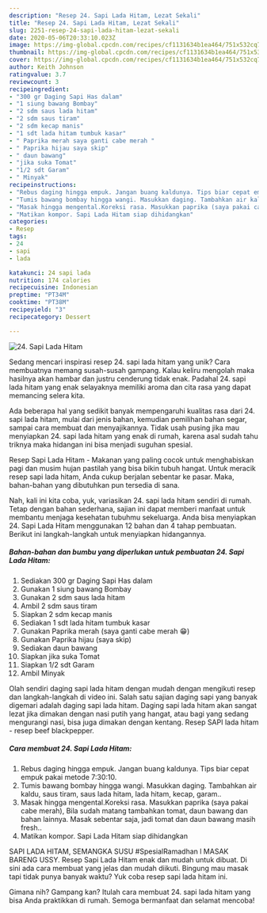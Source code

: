 ```yaml
---
description: "Resep 24. Sapi Lada Hitam, Lezat Sekali"
title: "Resep 24. Sapi Lada Hitam, Lezat Sekali"
slug: 2251-resep-24-sapi-lada-hitam-lezat-sekali
date: 2020-05-06T20:33:10.023Z
image: https://img-global.cpcdn.com/recipes/cf1131634b1ea464/751x532cq70/24-sapi-lada-hitam-foto-resep-utama.jpg
thumbnail: https://img-global.cpcdn.com/recipes/cf1131634b1ea464/751x532cq70/24-sapi-lada-hitam-foto-resep-utama.jpg
cover: https://img-global.cpcdn.com/recipes/cf1131634b1ea464/751x532cq70/24-sapi-lada-hitam-foto-resep-utama.jpg
author: Keith Johnson
ratingvalue: 3.7
reviewcount: 3
recipeingredient:
- "300 gr Daging Sapi Has dalam"
- "1 siung bawang Bombay"
- "2 sdm saus lada hitam"
- "2 sdm saus tiram"
- "2 sdm kecap manis"
- "1 sdt lada hitam tumbuk kasar"
- " Paprika merah saya ganti cabe merah "
- " Paprika hijau saya skip"
- " daun bawang"
- "jika suka Tomat"
- "1/2 sdt Garam"
- " Minyak"
recipeinstructions:
- "Rebus daging hingga empuk. Jangan buang kaldunya. Tips biar cepat empuk pakai metode 7:30:10."
- "Tumis bawang bombay hingga wangi. Masukkan daging. Tambahkan air kaldu, saus tiram, saus lada hitam, lada hitam, kecap, garam.."
- "Masak hingga mengental.Koreksi rasa. Masukkan paprika (saya pakai cabe merah), Bila sudah matang tambahkan tomat, daun bawang dan bahan lainnya. Masak sebentar saja, jadi tomat dan daun bawang masih fresh.."
- "Matikan kompor. Sapi Lada Hitam siap dihidangkan"
categories:
- Resep
tags:
- 24
- sapi
- lada

katakunci: 24 sapi lada 
nutrition: 174 calories
recipecuisine: Indonesian
preptime: "PT34M"
cooktime: "PT38M"
recipeyield: "3"
recipecategory: Dessert

---
```



![24. Sapi Lada Hitam](https://img-global.cpcdn.com/recipes/cf1131634b1ea464/751x532cq70/24-sapi-lada-hitam-foto-resep-utama.jpg)

Sedang mencari inspirasi resep 24. sapi lada hitam yang unik? Cara membuatnya memang susah-susah gampang. Kalau keliru mengolah maka hasilnya akan hambar dan justru cenderung tidak enak. Padahal 24. sapi lada hitam yang enak selayaknya memiliki aroma dan cita rasa yang dapat memancing selera kita.

Ada beberapa hal yang sedikit banyak mempengaruhi kualitas rasa dari 24. sapi lada hitam, mulai dari jenis bahan, kemudian pemilihan bahan segar, sampai cara membuat dan menyajikannya. Tidak usah pusing jika mau menyiapkan 24. sapi lada hitam yang enak di rumah, karena asal sudah tahu triknya maka hidangan ini bisa menjadi suguhan spesial.

Resep Sapi Lada Hitam - Makanan yang paling cocok untuk menghabiskan pagi dan musim hujan pastilah yang bisa bikin tubuh hangat. Untuk meracik resep sapi lada hitam, Anda cukup berjalan sebentar ke pasar. Maka, bahan-bahan yang dibutuhkan pun tersedia di sana.


Nah, kali ini kita coba, yuk, variasikan 24. sapi lada hitam sendiri di rumah. Tetap dengan bahan sederhana, sajian ini dapat memberi manfaat untuk membantu menjaga kesehatan tubuhmu sekeluarga. Anda bisa menyiapkan 24. Sapi Lada Hitam menggunakan 12 bahan dan 4 tahap pembuatan. Berikut ini langkah-langkah untuk menyiapkan hidangannya.

<!--inarticleads1-->

##### Bahan-bahan dan bumbu yang diperlukan untuk pembuatan 24. Sapi Lada Hitam:

1. Sediakan 300 gr Daging Sapi Has dalam
1. Gunakan 1 siung bawang Bombay
1. Gunakan 2 sdm saus lada hitam
1. Ambil 2 sdm saus tiram
1. Siapkan 2 sdm kecap manis
1. Sediakan 1 sdt lada hitam tumbuk kasar
1. Gunakan  Paprika merah (saya ganti cabe merah 😁)
1. Gunakan  Paprika hijau (saya skip)
1. Sediakan  daun bawang
1. Siapkan jika suka Tomat
1. Siapkan 1/2 sdt Garam
1. Ambil  Minyak


Olah sendiri daging sapi lada hitam dengan mudah dengan mengikuti resep dan langkah-langkah di video ini. Salah satu sajian daging sapi yang banyak digemari adalah daging sapi lada hitam. Daging sapi lada hitam akan sangat lezat jika dimakan dengan nasi putih yang hangat, atau bagi yang sedang mengurangi nasi, bisa juga dimakan dengan kentang. Resep SAPI lada hitam - resep beef blackpepper. 

<!--inarticleads2-->

##### Cara membuat 24. Sapi Lada Hitam:

1. Rebus daging hingga empuk. Jangan buang kaldunya. Tips biar cepat empuk pakai metode 7:30:10.
1. Tumis bawang bombay hingga wangi. Masukkan daging. Tambahkan air kaldu, saus tiram, saus lada hitam, lada hitam, kecap, garam..
1. Masak hingga mengental.Koreksi rasa. Masukkan paprika (saya pakai cabe merah), Bila sudah matang tambahkan tomat, daun bawang dan bahan lainnya. Masak sebentar saja, jadi tomat dan daun bawang masih fresh..
1. Matikan kompor. Sapi Lada Hitam siap dihidangkan


SAPI LADA HITAM, SEMANGKA SUSU #SpesialRamadhan l MASAK BARENG USSY. Resep Sapi Lada Hitam enak dan mudah untuk dibuat. Di sini ada cara membuat yang jelas dan mudah diikuti. Bingung mau masak tapi tidak punya banyak waktu? Yuk coba resep sapi lada hitam ini. 

Gimana nih? Gampang kan? Itulah cara membuat 24. sapi lada hitam yang bisa Anda praktikkan di rumah. Semoga bermanfaat dan selamat mencoba!
